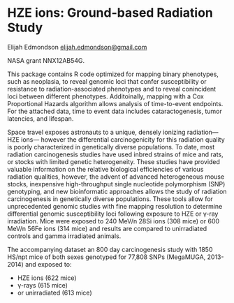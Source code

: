 # HZE ions: Ground-based Radiation Study
Elijah Edmondson <elijah.edmondson@gmail.com>

NASA grant NNX12AB54G.

This package contains R code optimized for mapping binary phenotypes, such as neoplasia, to reveal genomic loci that confer susceptibility or resistance to radiation-associated phenotypes and to reveal conincident loci between different phenotypes. Additoinally, mapping with a Cox Proportional Hazards algorithm allows analysis of time-to-event endpoints. For the attached data, time to event data includes cataractogenesis, tumor latencies, and lifespan.

Space travel exposes astronauts to a unique, densely ionizing radiation—HZE ions— however the differential carcinogenicity for this radiation quality is poorly characterized in genetically diverse populations. To date, most radiation carcinogenesis studies have used inbred strains of mice and rats, or stocks with limited genetic heterogeneity. These studies have provided valuable information on the relative biological efficiencies of various radiation qualities, however, the advent of advanced heterogeneous mouse stocks, inexpensive high-throughput single nucleotide polymorphism (SNP) genotyping, and new bioinformatic approaches allows the study of radiation carcinogenesis in genetically diverse populations. These tools allow for unprecedented genomic studies with fine mapping resolution to determine differential genomic susceptibility loci following exposure to HZE or γ-ray irradiation. Mice were exposed to 240 MeV/n 28Si ions (308 mice) or 600 MeV/n 56Fe ions (314 mice) and results are compared to unirradiated controls and gamma irradiated animals. 
 
The accompanying dataset an 800 day carcinogenesis study with 1850 HS/npt mice of both sexes genotyped for 77,808 SNPs (MegaMUGA, 2013-2014) and exposed to: 
 - HZE ions (622 mice)
 - γ-rays (615 mice)
 - or unirradiated (613 mice) 
